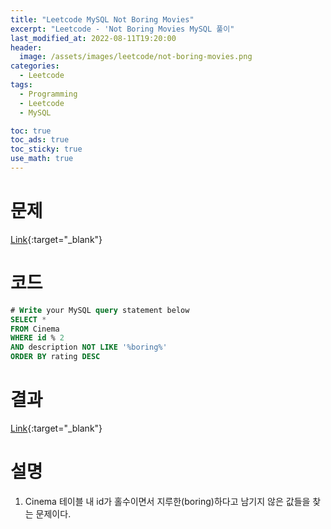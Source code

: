 ```yaml
---
title: "Leetcode MySQL Not Boring Movies"
excerpt: "Leetcode - 'Not Boring Movies MySQL 풀이"
last_modified_at: 2022-08-11T19:20:00
header:
  image: /assets/images/leetcode/not-boring-movies.png
categories:
  - Leetcode
tags:
  - Programming
  - Leetcode
  - MySQL

toc: true
toc_ads: true
toc_sticky: true
use_math: true
---
```

# 문제
[Link](https://leetcode.com/problems/not-boring-movies/){:target="_blank"}

# 코드
```sql
# Write your MySQL query statement below
SELECT *
FROM Cinema
WHERE id % 2
AND description NOT LIKE '%boring%'
ORDER BY rating DESC
```

# 결과
[Link](https://leetcode.com/submissions/detail/770972276/){:target="_blank"}

# 설명
1. Cinema 테이블 내 id가 홀수이면서 지루한(boring)하다고 남기지 않은 값들을 찾는 문제이다.
